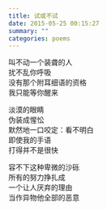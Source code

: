 ```yaml
---
title: 试或不试
date: 2015-05-25 00:15:27
summary: ""
categories: poems
---
```

叫不动一个装聋的人\
扰不乱你呼吸\
没有那个附耳细语的资格\
我只能等你醒来

淡漠的眼睛\
伪装成惺忪\
默然地一口咬定：看不明白\
即使我的手语\
打得并不是很快

容不下这种卑微的沙砾\
所有的努力挣扎成\
一个让人厌弃的理由\
当作异物他全部的恶意
